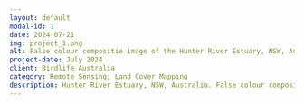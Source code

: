 ```yaml
---
layout: default
modal-id: 1
date: 2024-07-21
img: project_1.png
alt: False colour compositie image of the Hunter River Estuary, NSW, Australia, September 2003
project-date: July 2024
client: Birdlife Australia
category: Remote Sensing; Land Cover Mapping
description: Hunter River Estuary, NSW, Australia. False colour composite using the Near Infrared, Shortwave Infrared and Red bands from Landsat 5, September 2003.
---
```

